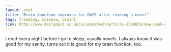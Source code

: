 ```yaml
---
layout: post
title: "Brain function improves for DAYS after reading a novel"
tags: [reading, science, brain]
link: http://www.dailymail.co.uk/sciencetech/article-2529855/How-book-really-change-life-Brain-function-improves-DAYS-reading-novel.html
---
```


I read every night before I go to sleep, usually novels. I always know it was good for my sanity, turns out it is good for my brain function, too.
